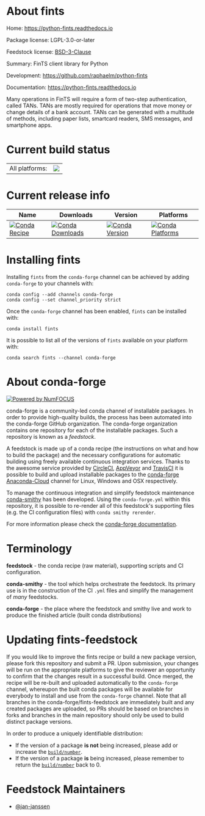 About fints
===========

Home: https://python-fints.readthedocs.io

Package license: LGPL-3.0-or-later

Feedstock license: [BSD-3-Clause](https://github.com/conda-forge/fints-feedstock/blob/master/LICENSE.txt)

Summary: FinTS client library for Python

Development: https://github.com/raphaelm/python-fints

Documentation: https://python-fints.readthedocs.io

Many operations in FinTS will require a form of two-step
authentication, called TANs. TANs are mostly required for operations
that move money or change details of a bank account. TANs can be
generated with a multitude of methods, including paper lists,
smartcard readers, SMS messages, and smartphone apps.


Current build status
====================


<table><tr><td>All platforms:</td>
    <td>
      <a href="https://dev.azure.com/conda-forge/feedstock-builds/_build/latest?definitionId=14018&branchName=master">
        <img src="https://dev.azure.com/conda-forge/feedstock-builds/_apis/build/status/fints-feedstock?branchName=master">
      </a>
    </td>
  </tr>
</table>

Current release info
====================

| Name | Downloads | Version | Platforms |
| --- | --- | --- | --- |
| [![Conda Recipe](https://img.shields.io/badge/recipe-fints-green.svg)](https://anaconda.org/conda-forge/fints) | [![Conda Downloads](https://img.shields.io/conda/dn/conda-forge/fints.svg)](https://anaconda.org/conda-forge/fints) | [![Conda Version](https://img.shields.io/conda/vn/conda-forge/fints.svg)](https://anaconda.org/conda-forge/fints) | [![Conda Platforms](https://img.shields.io/conda/pn/conda-forge/fints.svg)](https://anaconda.org/conda-forge/fints) |

Installing fints
================

Installing `fints` from the `conda-forge` channel can be achieved by adding `conda-forge` to your channels with:

```
conda config --add channels conda-forge
conda config --set channel_priority strict
```

Once the `conda-forge` channel has been enabled, `fints` can be installed with:

```
conda install fints
```

It is possible to list all of the versions of `fints` available on your platform with:

```
conda search fints --channel conda-forge
```


About conda-forge
=================

[![Powered by NumFOCUS](https://img.shields.io/badge/powered%20by-NumFOCUS-orange.svg?style=flat&colorA=E1523D&colorB=007D8A)](http://numfocus.org)

conda-forge is a community-led conda channel of installable packages.
In order to provide high-quality builds, the process has been automated into the
conda-forge GitHub organization. The conda-forge organization contains one repository
for each of the installable packages. Such a repository is known as a *feedstock*.

A feedstock is made up of a conda recipe (the instructions on what and how to build
the package) and the necessary configurations for automatic building using freely
available continuous integration services. Thanks to the awesome service provided by
[CircleCI](https://circleci.com/), [AppVeyor](https://www.appveyor.com/)
and [TravisCI](https://travis-ci.com/) it is possible to build and upload installable
packages to the [conda-forge](https://anaconda.org/conda-forge)
[Anaconda-Cloud](https://anaconda.org/) channel for Linux, Windows and OSX respectively.

To manage the continuous integration and simplify feedstock maintenance
[conda-smithy](https://github.com/conda-forge/conda-smithy) has been developed.
Using the ``conda-forge.yml`` within this repository, it is possible to re-render all of
this feedstock's supporting files (e.g. the CI configuration files) with ``conda smithy rerender``.

For more information please check the [conda-forge documentation](https://conda-forge.org/docs/).

Terminology
===========

**feedstock** - the conda recipe (raw material), supporting scripts and CI configuration.

**conda-smithy** - the tool which helps orchestrate the feedstock.
                   Its primary use is in the construction of the CI ``.yml`` files
                   and simplify the management of *many* feedstocks.

**conda-forge** - the place where the feedstock and smithy live and work to
                  produce the finished article (built conda distributions)


Updating fints-feedstock
========================

If you would like to improve the fints recipe or build a new
package version, please fork this repository and submit a PR. Upon submission,
your changes will be run on the appropriate platforms to give the reviewer an
opportunity to confirm that the changes result in a successful build. Once
merged, the recipe will be re-built and uploaded automatically to the
`conda-forge` channel, whereupon the built conda packages will be available for
everybody to install and use from the `conda-forge` channel.
Note that all branches in the conda-forge/fints-feedstock are
immediately built and any created packages are uploaded, so PRs should be based
on branches in forks and branches in the main repository should only be used to
build distinct package versions.

In order to produce a uniquely identifiable distribution:
 * If the version of a package **is not** being increased, please add or increase
   the [``build/number``](https://docs.conda.io/projects/conda-build/en/latest/resources/define-metadata.html#build-number-and-string).
 * If the version of a package **is** being increased, please remember to return
   the [``build/number``](https://docs.conda.io/projects/conda-build/en/latest/resources/define-metadata.html#build-number-and-string)
   back to 0.

Feedstock Maintainers
=====================

* [@jan-janssen](https://github.com/jan-janssen/)

